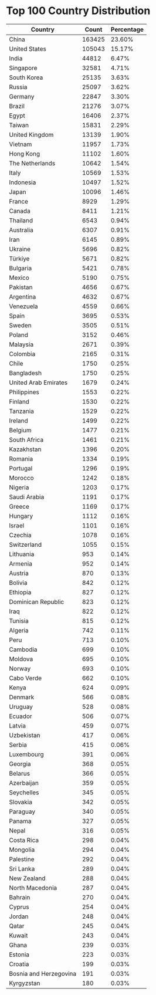 # Top 100 Country Distribution
| Country | Count | Percentage |
|----|----|----|
| China | 163425 | 23.60% |
| United States | 105043 | 15.17% |
| India | 44812 | 6.47% |
| Singapore | 32581 | 4.71% |
| South Korea | 25135 | 3.63% |
| Russia | 25097 | 3.62% |
| Germany | 22847 | 3.30% |
| Brazil | 21276 | 3.07% |
| Egypt | 16406 | 2.37% |
| Taiwan | 15831 | 2.29% |
| United Kingdom | 13139 | 1.90% |
| Vietnam | 11957 | 1.73% |
| Hong Kong | 11102 | 1.60% |
| The Netherlands | 10642 | 1.54% |
| Italy | 10569 | 1.53% |
| Indonesia | 10497 | 1.52% |
| Japan | 10096 | 1.46% |
| France | 8929 | 1.29% |
| Canada | 8411 | 1.21% |
| Thailand | 6543 | 0.94% |
| Australia | 6307 | 0.91% |
| Iran | 6145 | 0.89% |
| Ukraine | 5696 | 0.82% |
| Türkiye | 5671 | 0.82% |
| Bulgaria | 5421 | 0.78% |
| Mexico | 5190 | 0.75% |
| Pakistan | 4656 | 0.67% |
| Argentina | 4632 | 0.67% |
| Venezuela | 4559 | 0.66% |
| Spain | 3695 | 0.53% |
| Sweden | 3505 | 0.51% |
| Poland | 3152 | 0.46% |
| Malaysia | 2671 | 0.39% |
| Colombia | 2165 | 0.31% |
| Chile | 1750 | 0.25% |
| Bangladesh | 1750 | 0.25% |
| United Arab Emirates | 1679 | 0.24% |
| Philippines | 1553 | 0.22% |
| Finland | 1530 | 0.22% |
| Tanzania | 1529 | 0.22% |
| Ireland | 1499 | 0.22% |
| Belgium | 1477 | 0.21% |
| South Africa | 1461 | 0.21% |
| Kazakhstan | 1396 | 0.20% |
| Romania | 1334 | 0.19% |
| Portugal | 1296 | 0.19% |
| Morocco | 1242 | 0.18% |
| Nigeria | 1203 | 0.17% |
| Saudi Arabia | 1191 | 0.17% |
| Greece | 1169 | 0.17% |
| Hungary | 1112 | 0.16% |
| Israel | 1101 | 0.16% |
| Czechia | 1078 | 0.16% |
| Switzerland | 1055 | 0.15% |
| Lithuania | 953 | 0.14% |
| Armenia | 952 | 0.14% |
| Austria | 870 | 0.13% |
| Bolivia | 842 | 0.12% |
| Ethiopia | 827 | 0.12% |
| Dominican Republic | 823 | 0.12% |
| Iraq | 822 | 0.12% |
| Tunisia | 815 | 0.12% |
| Algeria | 742 | 0.11% |
| Peru | 713 | 0.10% |
| Cambodia | 699 | 0.10% |
| Moldova | 695 | 0.10% |
| Norway | 693 | 0.10% |
| Cabo Verde | 662 | 0.10% |
| Kenya | 624 | 0.09% |
| Denmark | 566 | 0.08% |
| Uruguay | 528 | 0.08% |
| Ecuador | 506 | 0.07% |
| Latvia | 459 | 0.07% |
| Uzbekistan | 417 | 0.06% |
| Serbia | 415 | 0.06% |
| Luxembourg | 391 | 0.06% |
| Georgia | 368 | 0.05% |
| Belarus | 366 | 0.05% |
| Azerbaijan | 359 | 0.05% |
| Seychelles | 345 | 0.05% |
| Slovakia | 342 | 0.05% |
| Paraguay | 340 | 0.05% |
| Panama | 327 | 0.05% |
| Nepal | 316 | 0.05% |
| Costa Rica | 298 | 0.04% |
| Mongolia | 294 | 0.04% |
| Palestine | 292 | 0.04% |
| Sri Lanka | 289 | 0.04% |
| New Zealand | 288 | 0.04% |
| North Macedonia | 287 | 0.04% |
| Bahrain | 270 | 0.04% |
| Cyprus | 254 | 0.04% |
| Jordan | 248 | 0.04% |
| Qatar | 245 | 0.04% |
| Kuwait | 243 | 0.04% |
| Ghana | 239 | 0.03% |
| Estonia | 223 | 0.03% |
| Croatia | 199 | 0.03% |
| Bosnia and Herzegovina | 191 | 0.03% |
| Kyrgyzstan | 180 | 0.03% |
